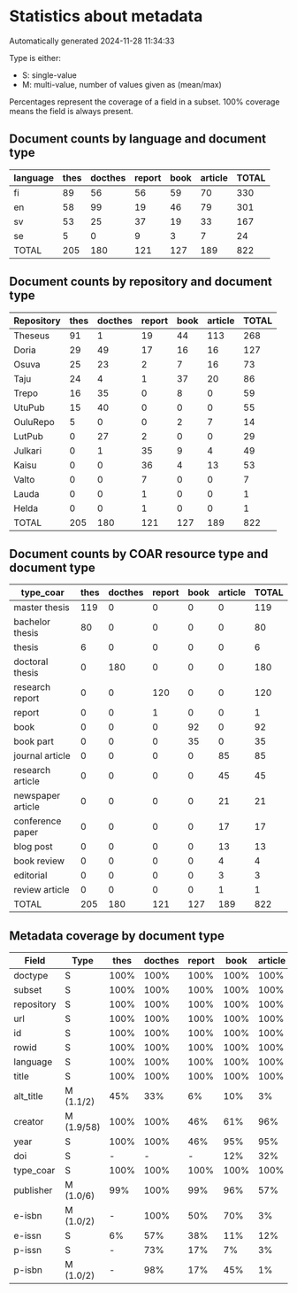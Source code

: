 # Statistics about metadata

Automatically generated 2024-11-28 11:34:33

Type is either:
 * S: single-value
 * M: multi-value, number of values given as (mean/max)

Percentages represent the coverage of a field in a subset. 100% coverage means the field is always present.

## Document counts by language and document type

| language   |   thes |   docthes |   report |   book |   article |   TOTAL |
|------------|--------|-----------|----------|--------|-----------|---------|
| fi         |     89 |        56 |       56 |     59 |        70 |     330 |
| en         |     58 |        99 |       19 |     46 |        79 |     301 |
| sv         |     53 |        25 |       37 |     19 |        33 |     167 |
| se         |      5 |         0 |        9 |      3 |         7 |      24 |
| TOTAL      |    205 |       180 |      121 |    127 |       189 |     822 |

## Document counts by repository and document type

| Repository   |   thes |   docthes |   report |   book |   article |   TOTAL |
|--------------|--------|-----------|----------|--------|-----------|---------|
| Theseus      |     91 |         1 |       19 |     44 |       113 |     268 |
| Doria        |     29 |        49 |       17 |     16 |        16 |     127 |
| Osuva        |     25 |        23 |        2 |      7 |        16 |      73 |
| Taju         |     24 |         4 |        1 |     37 |        20 |      86 |
| Trepo        |     16 |        35 |        0 |      8 |         0 |      59 |
| UtuPub       |     15 |        40 |        0 |      0 |         0 |      55 |
| OuluRepo     |      5 |         0 |        0 |      2 |         7 |      14 |
| LutPub       |      0 |        27 |        2 |      0 |         0 |      29 |
| Julkari      |      0 |         1 |       35 |      9 |         4 |      49 |
| Kaisu        |      0 |         0 |       36 |      4 |        13 |      53 |
| Valto        |      0 |         0 |        7 |      0 |         0 |       7 |
| Lauda        |      0 |         0 |        1 |      0 |         0 |       1 |
| Helda        |      0 |         0 |        1 |      0 |         0 |       1 |
| TOTAL        |    205 |       180 |      121 |    127 |       189 |     822 |

## Document counts by COAR resource type and document type

| type_coar         |   thes |   docthes |   report |   book |   article |   TOTAL |
|-------------------|--------|-----------|----------|--------|-----------|---------|
| master thesis     |    119 |         0 |        0 |      0 |         0 |     119 |
| bachelor thesis   |     80 |         0 |        0 |      0 |         0 |      80 |
| thesis            |      6 |         0 |        0 |      0 |         0 |       6 |
| doctoral thesis   |      0 |       180 |        0 |      0 |         0 |     180 |
| research report   |      0 |         0 |      120 |      0 |         0 |     120 |
| report            |      0 |         0 |        1 |      0 |         0 |       1 |
| book              |      0 |         0 |        0 |     92 |         0 |      92 |
| book part         |      0 |         0 |        0 |     35 |         0 |      35 |
| journal article   |      0 |         0 |        0 |      0 |        85 |      85 |
| research article  |      0 |         0 |        0 |      0 |        45 |      45 |
| newspaper article |      0 |         0 |        0 |      0 |        21 |      21 |
| conference paper  |      0 |         0 |        0 |      0 |        17 |      17 |
| blog post         |      0 |         0 |        0 |      0 |        13 |      13 |
| book review       |      0 |         0 |        0 |      0 |         4 |       4 |
| editorial         |      0 |         0 |        0 |      0 |         3 |       3 |
| review article    |      0 |         0 |        0 |      0 |         1 |       1 |
| TOTAL             |    205 |       180 |      121 |    127 |       189 |     822 |

## Metadata coverage by document type

| Field      | Type       | thes   | docthes   | report   | book   | article   |
|------------|------------|--------|-----------|----------|--------|-----------|
| doctype    | S          | 100%   | 100%      | 100%     | 100%   | 100%      |
| subset     | S          | 100%   | 100%      | 100%     | 100%   | 100%      |
| repository | S          | 100%   | 100%      | 100%     | 100%   | 100%      |
| url        | S          | 100%   | 100%      | 100%     | 100%   | 100%      |
| id         | S          | 100%   | 100%      | 100%     | 100%   | 100%      |
| rowid      | S          | 100%   | 100%      | 100%     | 100%   | 100%      |
| language   | S          | 100%   | 100%      | 100%     | 100%   | 100%      |
| title      | S          | 100%   | 100%      | 100%     | 100%   | 100%      |
| alt_title  | M (1.1/2)  | 45%    | 33%       | 6%       | 10%    | 3%        |
| creator    | M (1.9/58) | 100%   | 100%      | 46%      | 61%    | 96%       |
| year       | S          | 100%   | 100%      | 46%      | 95%    | 95%       |
| doi        | S          | -      | -         | -        | 12%    | 32%       |
| type_coar  | S          | 100%   | 100%      | 100%     | 100%   | 100%      |
| publisher  | M (1.0/6)  | 99%    | 100%      | 99%      | 96%    | 57%       |
| e-isbn     | M (1.0/2)  | -      | 100%      | 50%      | 70%    | 3%        |
| e-issn     | S          | 6%     | 57%       | 38%      | 11%    | 12%       |
| p-issn     | S          | -      | 73%       | 17%      | 7%     | 3%        |
| p-isbn     | M (1.0/2)  | -      | 98%       | 17%      | 45%    | 1%        |


